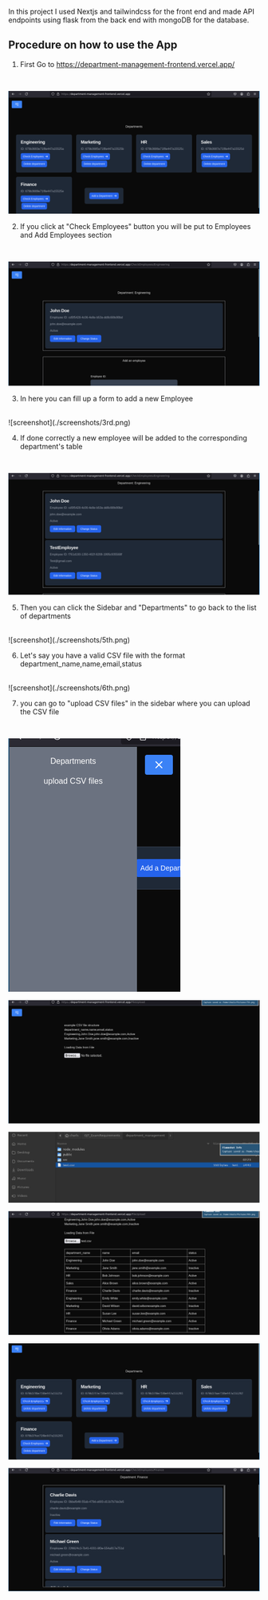 In this project I used Nextjs and tailwindcss for the front end and made API endpoints using flask from the back end with mongoDB for the database.

## Procedure on how to use the App
1. First Go to https://department-management-frontend.vercel.app/

<br/>

![screenshot](./screenshots/1st.png)<br/>

2. If you click at "Check Employees" button you will be put to Employees and Add Employees section

<br/>

![screenshot](./screenshots/2nd.png)<br/>

3. In here you can fill up a form to add a new Employee

<br/>
![screenshot](./screenshots/3rd.png)<br/>

4. If done correctly a new employee will be added to the corresponding department's table

<br/>

![screenshot](./screenshots/4th.png)<br/>

5. Then you can click the Sidebar and "Departments" to go back to the list of departments

<br/>
![screenshot](./screenshots/5th.png)<br/>

6. Let's say you have a valid CSV file with the format department_name,name,email,status

<br/>
![screenshot](./screenshots/6th.png)<br/>

7. you can go to "upload CSV files" in the sidebar where you can upload the CSV file

<br/>

![screenshot](./screenshots/7th.png)<br/>


![screenshot](./screenshots/8th.png)<br/>

![screenshot](./screenshots/9th.png)<br/>

![screenshot](./screenshots/10th.png)<br/>

![screenshot](./screenshots/11th.png)<br/>

![screenshot](./screenshots/12th.png)<br/>


